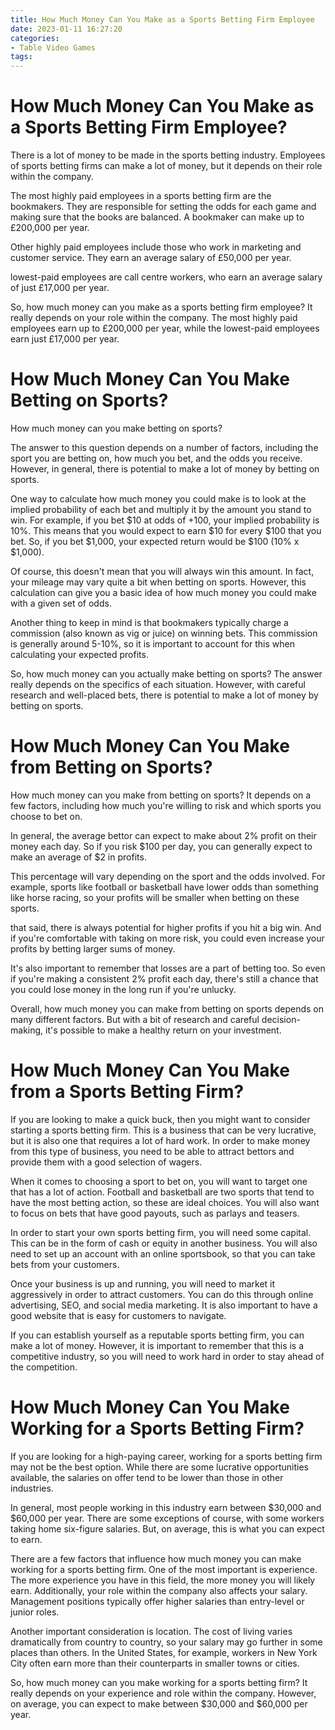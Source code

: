 ```yaml
---
title: How Much Money Can You Make as a Sports Betting Firm Employee
date: 2023-01-11 16:27:20
categories:
- Table Video Games
tags:
---
```



#  How Much Money Can You Make as a Sports Betting Firm Employee?

There is a lot of money to be made in the sports betting industry. Employees of sports betting firms can make a lot of money, but it depends on their role within the company.

The most highly paid employees in a sports betting firm are the bookmakers. They are responsible for setting the odds for each game and making sure that the books are balanced. A bookmaker can make up to £200,000 per year.

Other highly paid employees include those who work in marketing and customer service. They earn an average salary of £50,000 per year.

 lowest-paid employees are call centre workers, who earn an average salary of just £17,000 per year.

So, how much money can you make as a sports betting firm employee? It really depends on your role within the company. The most highly paid employees earn up to £200,000 per year, while the lowest-paid employees earn just £17,000 per year.

#  How Much Money Can You Make Betting on Sports?

How much money can you make betting on sports?

The answer to this question depends on a number of factors, including the sport you are betting on, how much you bet, and the odds you receive. However, in general, there is potential to make a lot of money by betting on sports.

One way to calculate how much money you could make is to look at the implied probability of each bet and multiply it by the amount you stand to win. For example, if you bet $10 at odds of +100, your implied probability is 10%. This means that you would expect to earn $10 for every $100 that you bet. So, if you bet $1,000, your expected return would be $100 (10% x $1,000).

Of course, this doesn't mean that you will always win this amount. In fact, your mileage may vary quite a bit when betting on sports. However, this calculation can give you a basic idea of how much money you could make with a given set of odds.

Another thing to keep in mind is that bookmakers typically charge a commission (also known as vig or juice) on winning bets. This commission is generally around 5-10%, so it is important to account for this when calculating your expected profits.

So, how much money can you actually make betting on sports? The answer really depends on the specifics of each situation. However, with careful research and well-placed bets, there is potential to make a lot of money by betting on sports.

#  How Much Money Can You Make from Betting on Sports?

How much money can you make from betting on sports? It depends on a few factors, including how much you're willing to risk and which sports you choose to bet on.

In general, the average bettor can expect to make about 2% profit on their money each day. So if you risk $100 per day, you can generally expect to make an average of $2 in profits.

This percentage will vary depending on the sport and the odds involved. For example, sports like football or basketball have lower odds than something like horse racing, so your profits will be smaller when betting on these sports.

 that said, there is always potential for higher profits if you hit a big win. And if you're comfortable with taking on more risk, you could even increase your profits by betting larger sums of money.

It's also important to remember that losses are a part of betting too. So even if you're making a consistent 2% profit each day, there's still a chance that you could lose money in the long run if you're unlucky.

Overall, how much money you can make from betting on sports depends on many different factors. But with a bit of research and careful decision-making, it's possible to make a healthy return on your investment.

#  How Much Money Can You Make from a Sports Betting Firm?

If you are looking to make a quick buck, then you might want to consider starting a sports betting firm. This is a business that can be very lucrative, but it is also one that requires a lot of hard work. In order to make money from this type of business, you need to be able to attract bettors and provide them with a good selection of wagers.

When it comes to choosing a sport to bet on, you will want to target one that has a lot of action. Football and basketball are two sports that tend to have the most betting action, so these are ideal choices. You will also want to focus on bets that have good payouts, such as parlays and teasers.

In order to start your own sports betting firm, you will need some capital. This can be in the form of cash or equity in another business. You will also need to set up an account with an online sportsbook, so that you can take bets from your customers.

Once your business is up and running, you will need to market it aggressively in order to attract customers. You can do this through online advertising, SEO, and social media marketing. It is also important to have a good website that is easy for customers to navigate.

If you can establish yourself as a reputable sports betting firm, you can make a lot of money. However, it is important to remember that this is a competitive industry, so you will need to work hard in order to stay ahead of the competition.

#  How Much Money Can You Make Working for a Sports Betting Firm?

If you are looking for a high-paying career, working for a sports betting firm may not be the best option. While there are some lucrative opportunities available, the salaries on offer tend to be lower than those in other industries.

In general, most people working in this industry earn between $30,000 and $60,000 per year. There are some exceptions of course, with some workers taking home six-figure salaries. But, on average, this is what you can expect to earn.

There are a few factors that influence how much money you can make working for a sports betting firm. One of the most important is experience. The more experience you have in this field, the more money you will likely earn. Additionally, your role within the company also affects your salary. Management positions typically offer higher salaries than entry-level or junior roles.

Another important consideration is location. The cost of living varies dramatically from country to country, so your salary may go further in some places than others. In the United States, for example, workers in New York City often earn more than their counterparts in smaller towns or cities.

So, how much money can you make working for a sports betting firm? It really depends on your experience and role within the company. However, on average, you can expect to make between $30,000 and $60,000 per year.